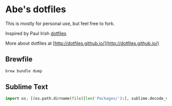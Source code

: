 # Abe's dotfiles

This is mostly for personal use, but feel free to fork.

Inspired by Paul Irish [dotfiles](https://github.com/paulirish/dotfiles)

More about dotfiles at [http://dotfiles.github.io/](http://dotfiles.github.io/)

## Brewfile

```sh
brew bundle dump
```

## Sublime Text

```python
import os; [(os.path.dirname(file)[len('Packages/'):], sublime.decode_value(sublime.load_resource(file))['url']) for file in sublime.find_resources('package-metadata.json')]
```
